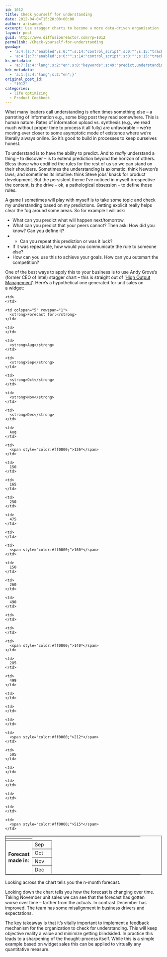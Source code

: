 ```yaml
---
id: 1012
title: Check yourself for understanding
date: 2012-04-04T15:28:00+00:00
author: arisamuel
excerpt: Use stagger charts to become a more data-driven organization
layout: post
guid: http://www.diffusionreactor.com/?p=1012
permalink: /Check-yourself-for-understanding
gwo4wp:
  - 'a:4:{s:7:"enabled";s:0:"";s:14:"control_script";s:0:"";s:15:"tracking_script";s:0:"";s:17:"conversion_script";s:0:"";}'
  - 'a:4:{s:7:"enabled";s:0:"";s:14:"control_script";s:0:"";s:15:"tracking_script";s:0:"";s:17:"conversion_script";s:0:"";}'
ks_metadata:
  - 'a:7:{s:4:"lang";s:2:"en";s:8:"keywords";s:49:"predict,understanding,prediction,think,understand";s:19:"keywords_autoupdate";s:1:"0";s:11:"description";s:51:"understanding is prediction. What do you understand";s:22:"description_autoupdate";s:1:"0";s:5:"title";s:36:"How do you know when you understand?";s:6:"robots";s:12:"index,follow";}'
kdc_metadata:
  - 'a:1:{s:4:"lang";s:2:"en";}'
original_post_id:
  - "1012"
categories:
  - life optimizing
  - Product Cookbook
---
```

What many leaders call understanding is often times something else &#8211; a parroting of information e.g., some blog post they read somewhere. This is human nature. Rates of information upload vs. synthesis (e.g., we read much without proper time to process it all fully) are unfavorable &#8211; we&#8217;re moving ever closer to some asymptotic mode of existence where we&#8217;re literally always online. So it&#8217;s good to build in processes to keep ourselves honest.

To understand is to have the ability to predict. And to _really_ understand a thing &#8211; to discover &#8211; is to extend prediction beyond the horizon of others. Bless those who codified the rules for the rest of us so we can stand on their shoulders. Sometimes the understanding is axiomatic: think Newton&#8217;s laws; and sometimes its intuitive: think Steve jobs&#8217; knack for product development. But the persistent theme I&#8217;ve noticed in myself irrespective the content, is the drive &#8211; ok, a pathological obsession &#8211; to define those rules.

A game I sometimes will play with myself is to take some topic and check my understanding based on my predictions. Getting explicit really helps clear the fog around some areas. So for example I will ask:

  * What can you predict what will happen next/tomorrow.
  * What can you predict that your peers cannot? Then ask: How did you know? Can you define it?
  * - Can you repeat this prediction or was it luck?
  * If it was repeatable, how would you communicate the rule to someone else?
  * How can you use this to achieve your goals. How can you outsmart the competition?

One of the best ways to apply this to your business is to use Andy Grove&#8217;s (former CEO of Intel) stagger chart &#8211; this is straight out of &#8216;<a href="https://www.goodreads.com/book/show/324750.High_Output_Management?from_search=true" target="_blank">High Output Management</a>&#8216;. Here&#8217;s a hypothetical one generated for unit sales on a widget:

<table dir="ltr" border="1" cellspacing="0" cellpadding="0">
  <colgroup> <col width="80" /> <col width="63" /> <col width="57" /> <col width="60" /> <col width="58" /> <col width="48" /> <col width="62" /></colgroup> <tr>
    <td>
    </td>
    
    <td>
    </td>
    
    <td colspan="5" rowspan="1">
      <strong>Forecast for:</strong>
    </td>
  </tr>
  
  <tr>
    <td>
    </td>
    
    <td>
    </td>
    
    <td>
      <strong>Aug</strong>
    </td>
    
    <td>
      <strong>Sep</strong>
    </td>
    
    <td>
      <strong>Oct</strong>
    </td>
    
    <td>
      <strong>Nov</strong>
    </td>
    
    <td>
      <strong>Dec</strong>
    </td>
  </tr>
  
  <tr>
    <td colspan="1" rowspan="5">
      <div>
        <strong>Forecast made in:</strong>
      </div>
    </td>
    
    <td>
      Aug
    </td>
    
    <td>
      <span style="color:#ff0000;">136*</span>
    </td>
    
    <td>
      150
    </td>
    
    <td>
      165
    </td>
    
    <td>
      250
    </td>
    
    <td>
      475
    </td>
  </tr>
  
  <tr>
    <td>
      Sep
    </td>
    
    <td>
    </td>
    
    <td>
      <span style="color:#ff0000;">160*</span>
    </td>
    
    <td>
      150
    </td>
    
    <td>
      260
    </td>
    
    <td>
      490
    </td>
  </tr>
  
  <tr>
    <td>
      Oct
    </td>
    
    <td>
    </td>
    
    <td>
    </td>
    
    <td>
      <span style="color:#ff0000;">140*</span>
    </td>
    
    <td>
      285
    </td>
    
    <td>
      499
    </td>
  </tr>
  
  <tr>
    <td>
      Nov
    </td>
    
    <td>
    </td>
    
    <td>
    </td>
    
    <td>
    </td>
    
    <td>
      <span style="color:#ff0000;">212*</span>
    </td>
    
    <td>
      505
    </td>
  </tr>
  
  <tr>
    <td>
      Dec
    </td>
    
    <td>
    </td>
    
    <td>
    </td>
    
    <td>
    </td>
    
    <td>
    </td>
    
    <td>
      <span style="color:#ff0000;">515*</span>
    </td>
  </tr>
</table>

Looking across the chart tells you the n-month forecast.

Looking down the chart tells you how the forecast is changing over time. Taking November unit sales we can see that the forecast has gotten worse over time &#8211; farther from the actuals. In contrast December has improved. The team has some misalignment in business drivers and expectations.

The key takeaway is that it&#8217;s vitally important to implement a feedback mechanism for the organization to check for understanding. This will keep objective reality a value and minimize getting blindsided. In practice this leads to a sharpening of the thought-process itself. While this is a simple example based on widget sales this can be applied to virtually any quantitative measure.

&nbsp;